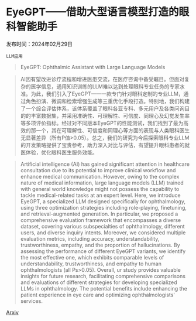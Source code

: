 # EyeGPT——借助大型语言模型打造的眼科智能助手

发布时间：2024年02月29日

`LLM应用`

> EyeGPT: Ophthalmic Assistant with Large Language Models

> AI因有望改进诊疗流程和增进医患交流，在医疗咨询中备受瞩目。但面对复杂的医学信息，通用知识训练的LLM难以达到处理眼科专业任务的专家水准。为此，我们引入了EyeGPT——一款专门针对眼科定制的专业LLM，通过角色扮演、微调和检索增强生成等三重优化手段打造。特别地，我们构建了一个综合评估体系，该体系覆盖了眼科各亚专科、多元用户及各类问询目的的丰富数据集，并采用准确性、可理解性、可信度、同理心及幻觉发生率等多项评价指标。经过对不同版本EyeGPT的性能测试，我们找到了最为高效的那一个，其在可理解性、可信度和同理心等方面的表现与人类眼科医生无显著差异（所有P值>0.05）。总之，我们的研究为今后探索眼科专业LLM的开发策略提供了宝贵参考，助力深入对比与评估，有望提升眼科患者的就医体验，优化眼科医生服务效能。

> Artificial intelligence (AI) has gained significant attention in healthcare consultation due to its potential to improve clinical workflow and enhance medical communication. However, owing to the complex nature of medical information, large language models (LLM) trained with general world knowledge might not possess the capability to tackle medical-related tasks at an expert level. Here, we introduce EyeGPT, a specialized LLM designed specifically for ophthalmology, using three optimization strategies including role-playing, finetuning, and retrieval-augmented generation. In particular, we proposed a comprehensive evaluation framework that encompasses a diverse dataset, covering various subspecialties of ophthalmology, different users, and diverse inquiry intents. Moreover, we considered multiple evaluation metrics, including accuracy, understandability, trustworthiness, empathy, and the proportion of hallucinations. By assessing the performance of different EyeGPT variants, we identify the most effective one, which exhibits comparable levels of understandability, trustworthiness, and empathy to human ophthalmologists (all Ps>0.05). Overall, ur study provides valuable insights for future research, facilitating comprehensive comparisons and evaluations of different strategies for developing specialized LLMs in ophthalmology. The potential benefits include enhancing the patient experience in eye care and optimizing ophthalmologists' services.

[Arxiv](https://arxiv.org/abs/2403.00840)